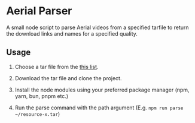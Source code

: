 # Aerial Parser

A small node script to parse Aerial videos from a specified tarfile to return the download links and names for a specified quality.

## Usage

1. Choose a tar file from the [this list](https://gist.github.com/theothernt/57a51cade0c12c407f48a5121e0939d5).

2. Download the tar file and clone the project.

3. Install the node modules using your preferred package manager (npm, yarn, bun, pnpm etc.)

4. Run the parse command with the path argument (E.g. `npm run parse ~/resource-x.tar`)